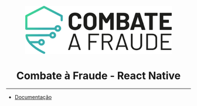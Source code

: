 <div align="center">
  
  [<img width="400px" src="/resources/combateafraude_logo.png?raw=true">](https://combateafraude.com)

  # Combate à Fraude - React Native
</div>

<hr>

- [Documentação](https://docs.combateafraude.com/docs/mobile/react-native/getting-started/)